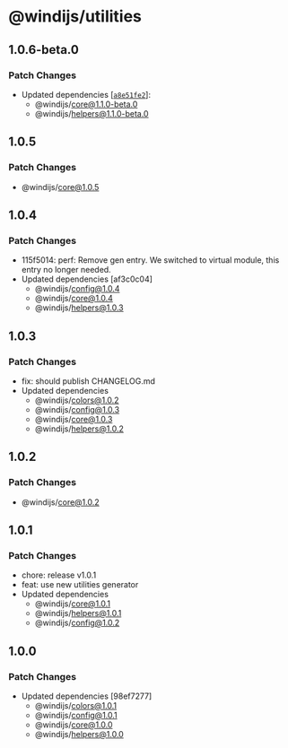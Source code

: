 # @windijs/utilities

## 1.0.6-beta.0

### Patch Changes

- Updated dependencies [[`a8e51fe2`](https://github.com/windijs/windijs/commit/a8e51fe2d193dc7e6b450fb4e7b5ad6ab330bd33)]:
  - @windijs/core@1.1.0-beta.0
  - @windijs/helpers@1.1.0-beta.0

## 1.0.5

### Patch Changes

- @windijs/core@1.0.5

## 1.0.4

### Patch Changes

- 115f5014: perf: Remove gen entry. We switched to virtual module, this entry no longer needed.
- Updated dependencies [af3c0c04]
  - @windijs/config@1.0.4
  - @windijs/core@1.0.4
  - @windijs/helpers@1.0.3

## 1.0.3

### Patch Changes

- fix: should publish CHANGELOG.md
- Updated dependencies
  - @windijs/colors@1.0.2
  - @windijs/config@1.0.3
  - @windijs/core@1.0.3
  - @windijs/helpers@1.0.2

## 1.0.2

### Patch Changes

- @windijs/core@1.0.2

## 1.0.1

### Patch Changes

- chore: release v1.0.1
- feat: use new utilities generator
- Updated dependencies
  - @windijs/core@1.0.1
  - @windijs/helpers@1.0.1
  - @windijs/config@1.0.2

## 1.0.0

### Patch Changes

- Updated dependencies [98ef7277]
  - @windijs/colors@1.0.1
  - @windijs/config@1.0.1
  - @windijs/core@1.0.0
  - @windijs/helpers@1.0.0
